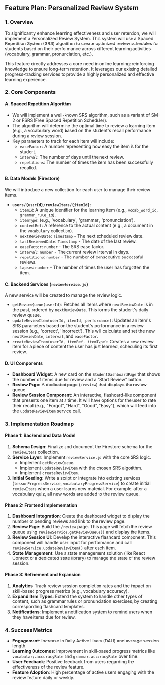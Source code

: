## Feature Plan: Personalized Review System

### 1. Overview

To significantly enhance learning effectiveness and user retention, we will implement a Personalized Review System. This system will use a Spaced Repetition System (SRS) algorithm to create optimized review schedules for students based on their performance across different learning activities (vocabulary, grammar, pronunciation, etc.).

This feature directly addresses a core need in online learning: reinforcing knowledge to ensure long-term retention. It leverages our existing detailed progress-tracking services to provide a highly personalized and effective learning experience.

### 2. Core Components

#### A. Spaced Repetition Algorithm

- We will implement a well-known SRS algorithm, such as a variant of SM-2 or FSRS (Free Spaced Repetition Scheduler).
- The algorithm will determine the optimal time to review a learning item (e.g., a vocabulary word) based on the student's recall performance during a review session.
- Key parameters to track for each item will include:
  - `easeFactor`: A number representing how easy the item is for the student.
  - `interval`: The number of days until the next review.
  - `repetitions`: The number of times the item has been successfully recalled.

#### B. Data Models (Firestore)

We will introduce a new collection for each user to manage their review items.

- **`users/{userId}/reviewItems/{itemId}`**:
  - `itemId`: A unique identifier for the learning item (e.g., `vocab_word_id`, `grammar_rule_id`).
  - `itemType`: (e.g., 'vocabulary', 'grammar', 'pronunciation').
  - `contentRef`: A reference to the actual content (e.g., a document in the `vocabulary` collection).
  - `nextReviewDate`: `Timestamp` - The next scheduled review date.
  - `lastReviewedDate`: `Timestamp` - The date of the last review.
  - `easeFactor`: `number` - The SRS ease factor.
  - `interval`: `number` - The current review interval in days.
  - `repetitions`: `number` - The number of consecutive successful reviews.
  - `lapses`: `number` - The number of times the user has forgotten the item.

#### C. Backend Services (`reviewService.js`)

A new service will be created to manage the review logic.

- `getReviewQueue(userId)`: Fetches all items where `nextReviewDate` is in the past, ordered by `nextReviewDate`. This forms the student's daily review queue.
- `updateReviewItem(userId, itemId, performance)`: Updates an item's SRS parameters based on the student's performance in a review session (e.g., 'correct', 'incorrect'). This will calculate and set the new `nextReviewDate`, `interval`, and `easeFactor`.
- `createReviewItem(userId, itemRef, itemType)`: Creates a new review item for a piece of content the user has just learned, scheduling its first review.

#### D. UI Components

- **Dashboard Widget**: A new card on the `StudentDashboardPage` that shows the number of items due for review and a "Start Review" button.
- **Review Page**: A dedicated page (`/review`) that displays the review queue.
- **Review Session Component**: An interactive, flashcard-like component that presents one item at a time. It will have options for the user to rate their recall (e.g., "Forgot", "Hard", "Good", "Easy"), which will feed into the `updateReviewItem` service call.

### 3. Implementation Roadmap

#### Phase 1: Backend and Data Model

1.  **Schema Design**: Finalize and document the Firestore schema for the `reviewItems` collection.
2.  **Service Layer**: Implement `reviewService.js` with the core SRS logic.
    - Implement `getReviewQueue`.
    - Implement `updateReviewItem` with the chosen SRS algorithm.
    - Implement `createReviewItem`.
3.  **Initial Seeding**: Write a script or integrate into existing services (`lessonProgressService`, `vocabularyProgressService`) to create initial `reviewItems` when a user learns new material. For example, after a vocabulary quiz, all new words are added to the review queue.

#### Phase 2: Frontend Implementation

1.  **Dashboard Integration**: Create the dashboard widget to display the number of pending reviews and link to the review page.
2.  **Review Page**: Build the `/review` page. This page will fetch the review queue using `reviewService.getReviewQueue()` and display the items.
3.  **Review Session UI**: Develop the interactive flashcard component. This component will handle user input for performance and call `reviewService.updateReviewItem()` after each item.
4.  **State Management**: Use a state management solution (like React Context or a dedicated state library) to manage the state of the review session.

#### Phase 3: Refinement and Expansion

1.  **Analytics**: Track review session completion rates and the impact on skill-based progress metrics (e.g., vocabulary accuracy).
2.  **Expand Item Types**: Extend the system to handle other types of content, such as grammar rules or pronunciation exercises, by creating corresponding flashcard templates.
3.  **Notifications**: Implement a notification system to remind users when they have items due for review.

### 4. Success Metrics

- **Engagement**: Increase in Daily Active Users (DAU) and average session length.
- **Learning Outcomes**: Improvement in skill-based progress metrics like `vocabulary.accuracyRate` and `grammar.accuracyRate` over time.
- **User Feedback**: Positive feedback from users regarding the effectiveness of the review feature.
- **Feature Adoption**: High percentage of active users engaging with the review feature daily or weekly.
